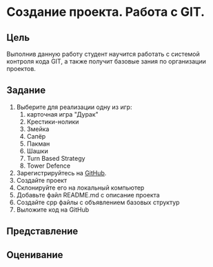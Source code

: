 # Cоздание проекта. Работа с GIT.

## Цель

Выполнив данную работу студент научится работать с системой контроля кода GIT, а также получит базовые зания по организации проектов.

## Задание

1. Выберите для реализации одну из игр:
   1. карточная игра "Дурак"
   2. Крестики-нолики
   3. Змейка
   4. Сапёр
   5. Пакман
   6. Шашки
   7. Turn Based Strategy
   8. Tower Defence
2. Зарегистрируйтесь на [GitHub](https://github.com/).
3. Создайте проект
4. Склонируйте его на локальный компьютер
5. Добавьте файл README.md с описание проекта
6. Создайте cpp файлы с объявлением базовых структур
7. Выложите код на GitHub

## Представление

## Оценивание